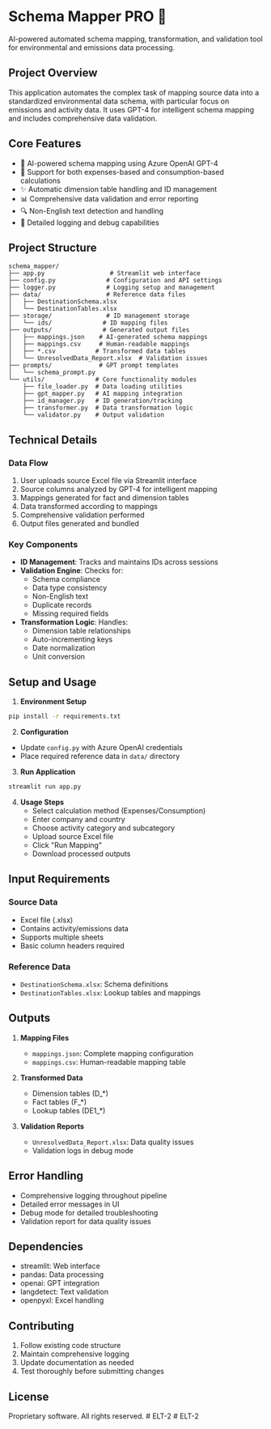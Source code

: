 # Schema Mapper PRO 🧩

AI-powered automated schema mapping, transformation, and validation tool for environmental and emissions data processing.

## Project Overview

This application automates the complex task of mapping source data into a standardized environmental data schema, with particular focus on emissions and activity data. It uses GPT-4 for intelligent schema mapping and includes comprehensive data validation.

## Core Features

- 🤖 AI-powered schema mapping using Azure OpenAI GPT-4
- 🔄 Support for both expenses-based and consumption-based calculations
- ✨ Automatic dimension table handling and ID management
- 📊 Comprehensive data validation and error reporting
- 🔍 Non-English text detection and handling
- 📝 Detailed logging and debug capabilities

## Project Structure

```
schema_mapper/
├── app.py                  # Streamlit web interface
├── config.py              # Configuration and API settings
├── logger.py              # Logging setup and management
├── data/                  # Reference data files
│   ├── DestinationSchema.xlsx
│   └── DestinationTables.xlsx
├── storage/               # ID management storage
│   └── ids/              # ID mapping files
├── outputs/              # Generated output files
│   ├── mappings.json    # AI-generated schema mappings
│   ├── mappings.csv     # Human-readable mappings
│   ├── *.csv           # Transformed data tables
│   └── UnresolvedData_Report.xlsx  # Validation issues
├── prompts/             # GPT prompt templates
│   └── schema_prompt.py
└── utils/              # Core functionality modules
    ├── file_loader.py  # Data loading utilities
    ├── gpt_mapper.py   # AI mapping integration
    ├── id_manager.py   # ID generation/tracking
    ├── transformer.py  # Data transformation logic
    └── validator.py    # Output validation

```

## Technical Details

### Data Flow
1. User uploads source Excel file via Streamlit interface
2. Source columns analyzed by GPT-4 for intelligent mapping
3. Mappings generated for fact and dimension tables
4. Data transformed according to mappings
5. Comprehensive validation performed
6. Output files generated and bundled

### Key Components

- **ID Management**: Tracks and maintains IDs across sessions
- **Validation Engine**: Checks for:
  - Schema compliance
  - Data type consistency
  - Non-English text
  - Duplicate records
  - Missing required fields
- **Transformation Logic**: Handles:
  - Dimension table relationships
  - Auto-incrementing keys
  - Date normalization
  - Unit conversion

## Setup and Usage

1. **Environment Setup**
```bash
pip install -r requirements.txt
```

2. **Configuration**
- Update `config.py` with Azure OpenAI credentials
- Place required reference data in `data/` directory

3. **Run Application**
```bash
streamlit run app.py
```

4. **Usage Steps**
   - Select calculation method (Expenses/Consumption)
   - Enter company and country
   - Choose activity category and subcategory
   - Upload source Excel file
   - Click "Run Mapping"
   - Download processed outputs

## Input Requirements

### Source Data
- Excel file (.xlsx)
- Contains activity/emissions data
- Supports multiple sheets
- Basic column headers required

### Reference Data
- `DestinationSchema.xlsx`: Schema definitions
- `DestinationTables.xlsx`: Lookup tables and mappings

## Outputs

1. **Mapping Files**
   - `mappings.json`: Complete mapping configuration
   - `mappings.csv`: Human-readable mapping table

2. **Transformed Data**
   - Dimension tables (D_*)
   - Fact tables (F_*)
   - Lookup tables (DE1_*)

3. **Validation Reports**
   - `UnresolvedData_Report.xlsx`: Data quality issues
   - Validation logs in debug mode

## Error Handling

- Comprehensive logging throughout pipeline
- Detailed error messages in UI
- Debug mode for detailed troubleshooting
- Validation report for data quality issues

## Dependencies

- streamlit: Web interface
- pandas: Data processing
- openai: GPT integration
- langdetect: Text validation
- openpyxl: Excel handling

## Contributing

1. Follow existing code structure
2. Maintain comprehensive logging
3. Update documentation as needed
4. Test thoroughly before submitting changes

## License

Proprietary software. All rights reserved.
#   E L T - 2  
 #   E L T - 2  
 